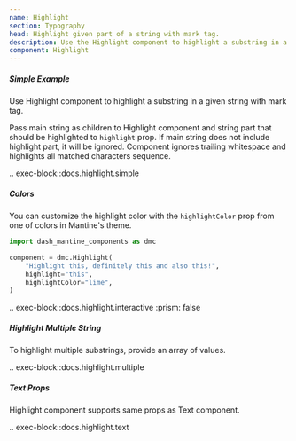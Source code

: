 ```yaml
---
name: Highlight
section: Typography
head: Highlight given part of a string with mark tag.
description: Use the Highlight component to highlight a substring in a given string with mark tag.
component: Highlight
---
```


##### Simple Example

Use Highlight component to highlight a substring in a given string with mark tag.

Pass main string as children to Highlight component and string part that should be highlighted to `highlight` prop. 
If main string does not include highlight part, it will be ignored. Component ignores trailing whitespace and
highlights all matched characters sequence.

.. exec-block::docs.highlight.simple

##### Colors

You can customize the highlight color with the `highlightColor` prop from one of colors in Mantine's theme.

```python
import dash_mantine_components as dmc

component = dmc.Highlight(
    "Highlight this, definitely this and also this!",
    highlight="this",
    highlightColor="lime",
)
```

.. exec-block::docs.highlight.interactive
    :prism: false

##### Highlight Multiple String

To highlight multiple substrings, provide an array of values.

.. exec-block::docs.highlight.multiple

##### Text Props

Highlight component supports same props as Text component.

.. exec-block::docs.highlight.text
